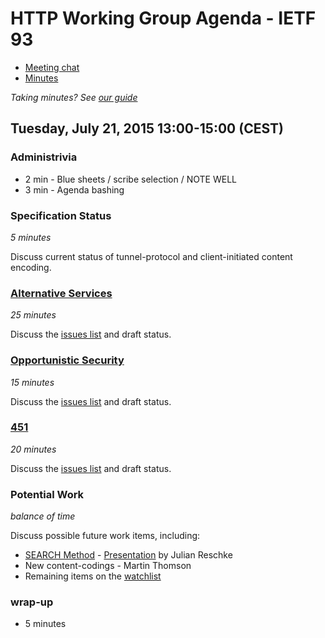 # HTTP Working Group Agenda - IETF 93

* [Meeting chat](xmpp:httpbis@jabber.ietf.org?join)
* [Minutes](http://etherpad.tools.ietf.org:9000/p/ietf93-httpbis)

*Taking minutes? See [our guide](https://github.com/httpwg/wiki/wiki/TakingMinutes)*


## Tuesday, July 21, 2015 13:00-15:00 (CEST)

### Administrivia

* 2 min - Blue sheets / scribe selection / NOTE WELL
* 3 min - Agenda bashing


### Specification Status

*5 minutes*

Discuss current status of tunnel-protocol and client-initiated content encoding.


### [Alternative Services](https://tools.ietf.org/html/draft-ietf-httpbis-alt-svc)

*25 minutes*

Discuss the [issues list](https://github.com/httpwg/http-extensions/issues?q=is%3Aopen+is%3Aissue+label%3Aalt-svc) and draft status.


### [Opportunistic Security](https://tools.ietf.org/html/draft-ietf-httpbis-http2-encryption)

*15 minutes*

Discuss the [issues list](https://github.com/httpwg/http-extensions/issues?q=is%3Aopen+is%3Aissue+label%3Aopp-sec) and draft status.


### [451](https://tools.ietf.org/html/draft-ietf-httpbis-legally-restricted-status)

*20 minutes*

Discuss the [issues list](https://github.com/httpwg/http-extensions/issues?q=is%3Aopen+is%3Aissue+label%3A451) and draft status.


### Potential Work

*balance of time*

Discuss possible future work items, including:

 * [SEARCH Method](https://tools.ietf.org/html/draft-snell-search-method) - [Presentation](https://httpwg.github.io/wg-materials/ietf93/ietf-93-httpbis-search.pdf) by Julian Reschke
 * New content-codings - Martin Thomson
 * Remaining items on the [watchlist](https://github.com/httpwg/wiki/wiki/WatchList)
 

### wrap-up

* 5 minutes
